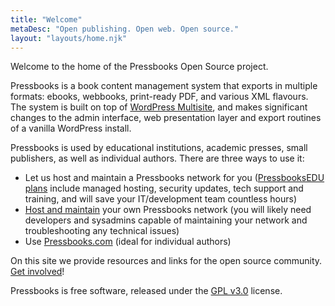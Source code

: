 ```yaml
---
title: "Welcome"
metaDesc: "Open publishing. Open web. Open source."
layout: "layouts/home.njk"
---
```


Welcome to the home of the Pressbooks Open Source project.

Pressbooks is a book content management system that exports in multiple formats: ebooks, webbooks, print-ready PDF, and
various XML flavours. The system is built on top of
[WordPress Multisite](https://wordpress.org/support/article/glossary/#multisite), and makes significant changes to the
admin interface, web presentation layer and export routines of a vanilla WordPress install.

Pressbooks is used by educational institutions, academic presses, small publishers, as well as individual authors. There
are three ways to use it:

- Let us host and maintain a Pressbooks network for you
  ([PressbooksEDU plans](https://pressbooks.com/for-educational-institutions/) include managed hosting, security
  updates, tech support and training, and will save your IT/development team countless hours)
- [Host and maintain](/docs/installation/) your own Pressbooks network (you will likely need
  developers and sysadmins capable of maintaining your network and troubleshooting any technical issues)
- Use [Pressbooks.com](https://pressbooks.com/self-publishers/) (ideal for individual authors)

On this site we provide resources and links for the open source community.
[Get involved](/support-pressbooks/)!

Pressbooks is free software, released under the
[GPL v3.0](https://opensource.org/licenses/GPL-3.0) license.
